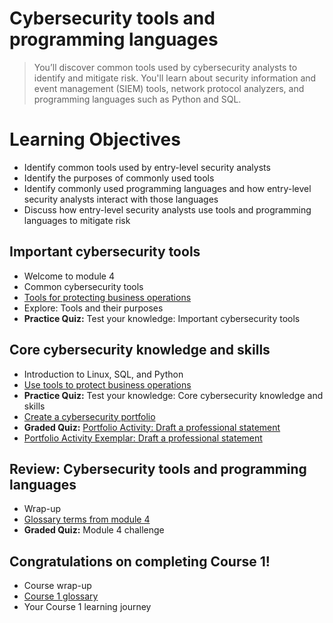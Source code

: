 # Cybersecurity tools and programming languages
> You’ll discover common tools used by cybersecurity analysts to identify and mitigate risk. You'll learn about security information and event management (SIEM) tools, network protocol analyzers, and programming languages such as Python and SQL.
# Learning Objectives
- Identify common tools used by entry-level security analysts
- Identify the purposes of commonly used tools
- Identify commonly used programming languages and how entry-level security analysts interact with those languages
- Discuss how entry-level security analysts use tools and programming languages to mitigate risk
## Important cybersecurity tools
- Welcome to module 4
- Common cybersecurity tools
- [Tools for protecting business operations](https://github.com/KailaniBailey/Google-Cybersecurity-Professional-Certificate/tree/main/Course%201:%20Foundations%20of%20cybersecurity/Week%204:%20Cybersecurity%20tools%20and%20programming%20languages/Tools%20for%20protecting%20business%20operations)
- Explore: Tools and their purposes
- **Practice Quiz:** Test your knowledge: Important cybersecurity tools
## Core cybersecurity knowledge and skills
- Introduction to Linux, SQL, and Python
- [Use tools to protect business operations](https://github.com/KailaniBailey/Google-Cybersecurity-Professional-Certificate/tree/main/Course%201:%20Foundations%20of%20cybersecurity/Week%204:%20Cybersecurity%20tools%20and%20programming%20languages/Use%20tools%20to%20protect%20business%20operations)
- **Practice Quiz:** Test your knowledge: Core cybersecurity knowledge and skills
- [Create a cybersecurity portfolio](https://github.com/KailaniBailey/Google-Cybersecurity-Professional-Certificate/tree/main/Course%201:%20Foundations%20of%20cybersecurity/Week%204:%20Cybersecurity%20tools%20and%20programming%20languages/Create%20a%20cybersecurity%20portfolio)
- **Graded Quiz:** [Portfolio Activity: Draft a professional statement](https://github.com/KailaniBailey/Google-Cybersecurity-Professional-Certificate/blob/main/Course%201%3A%20Foundations%20of%20cybersecurity/Week%204%3A%20Cybersecurity%20tools%20and%20programming%20languages/Professional%20statement%20outline.pdf)
- [Portfolio Activity Exemplar: Draft a professional statement](https://github.com/KailaniBailey/Google-Cybersecurity-Professional-Certificate/blob/main/Course%201%3A%20Foundations%20of%20cybersecurity/Week%204%3A%20Cybersecurity%20tools%20and%20programming%20languages/Professional%20statement%20exemplar.pdf)
## Review: Cybersecurity tools and programming languages
- Wrap-up
- [Glossary terms from module 4](https://github.com/KailaniBailey/Google-Cybersecurity-Professional-Certificate/tree/main/Course%201:%20Foundations%20of%20cybersecurity/Week%204:%20Cybersecurity%20tools%20and%20programming%20languages/Glossary%20terms%20from%20module%204)
- **Graded Quiz:** Module 4 challenge
## Congratulations on completing Course 1!
- Course wrap-up
- [Course 1 glossary](https://github.com/KailaniBailey/Google-Cybersecurity-Professional-Certificate/blob/main/Course%201%3A%20Foundations%20of%20cybersecurity/Week%204%3A%20Cybersecurity%20tools%20and%20programming%20languages/Course%201%20glossary.pdf)
- Your Course 1 learning journey
